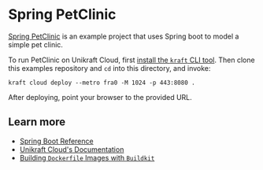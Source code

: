 # Spring PetClinic

[Spring PetClinic](https://github.com/spring-projects/spring-petclinic) is an example project that uses Spring boot to model a simple pet clinic.

To run PetClinic on Unikraft Cloud, first [install the `kraft` CLI tool](https://unikraft.org/docs/cli).
Then clone this examples repository and `cd` into this directory, and invoke:

```console
kraft cloud deploy --metro fra0 -M 1024 -p 443:8080 .
```

After deploying, point your browser to the provided URL.

## Learn more

- [Spring Boot Reference](https://docs.spring.io/spring-boot/docs/current/reference/html/)
- [Unikraft Cloud's Documentation](https://unikraft.cloud/docs/)
- [Building `Dockerfile` Images with `Buildkit`](https://unikraft.org/guides/building-dockerfile-images-with-buildkit)
